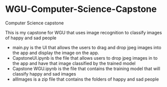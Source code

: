 # WGU-Computer-Science-Capstone
Computer Science capstone

This is my capstone for WGU that uses image recognition to classify images of happy and sad people

- main.py is the UI that allows the users to drag and drop jpeg images into the app and display the image on the app.
- CapstoneUI.ipynb is the file that allows users to drop jpeg images in to the app and have that image classified by the trained    model
- Capstone WGU.ipynb is the file that contains the training model that will classify happy and sad images
- allImages is a zip file that contains the folders of happy and sad people
